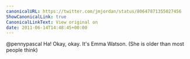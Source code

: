 ```yaml
---
canonicalURL: https://twitter.com/jmjordan/status/80647871355027456
ShowCanonicalLink: true
CanonicalLinkText: View original on
date: 2011-06-14T14:48:45+00:00
---
```

@pennypascal Ha! Okay, okay. It's Emma Watson. (She is older than most people think)